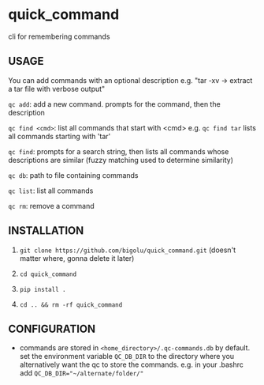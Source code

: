 # quick_command
cli for remembering commands

## USAGE

You can add commands with an optional description e.g. "tar -xv -> extract a tar file with verbose output"

`qc add`: add a new command. prompts for the command, then the description

`qc find <cmd>`: list all commands that start with \<cmd\> e.g. `qc find tar` lists all commands starting with 'tar'

`qc find`: prompts for a search string, then lists all commands whose descriptions are similar (fuzzy matching used to determine similarity)

`qc db`: path to file containing commands

`qc list`: list all commands

`qc rm`: remove a command

## INSTALLATION

1. `git clone https://github.com/bigolu/quick_command.git` (doesn't matter where, gonna delete it later)

2. `cd quick_command`

3. `pip install .`

4. `cd .. && rm -rf quick_command`

## CONFIGURATION

- commands are stored in `<home_directory>/.qc-commands.db` by default. set the environment variable `QC_DB_DIR` to the directory where you alternatively want the qc to store the commands. e.g. in your .bashrc add `QC_DB_DIR="~/alternate/folder/"`